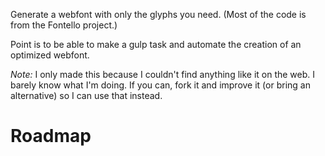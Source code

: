 Generate a webfont with only the glyphs you need. (Most of the code is from the Fontello project.)

Point is to be able to make a gulp task and automate the creation of an optimized webfont.

*Note:* I only made this because I couldn't find anything like it on the web. I barely know what I'm doing. If you can, fork it and improve it (or bring an alternative) so I can use that instead.

# Roadmap

